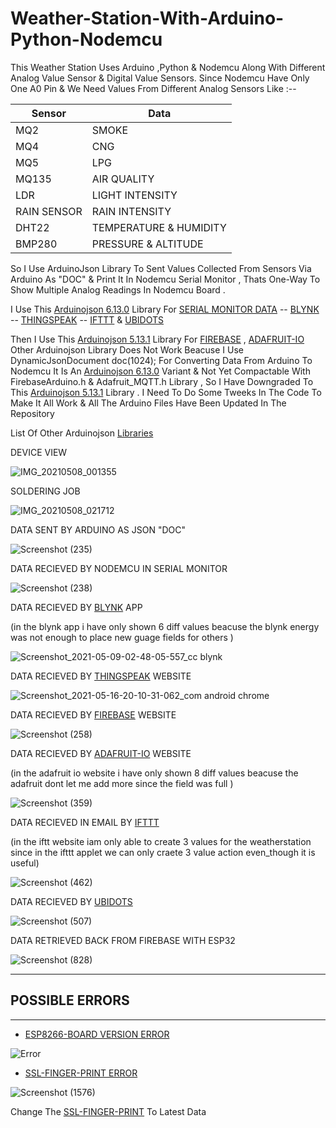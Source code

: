 # Weather-Station-With-Arduino-Python-Nodemcu
This Weather Station Uses Arduino ,Python & Nodemcu Along With Different Analog  Value Sensor & Digital Value Sensors. 
Since Nodemcu Have Only One A0 Pin & We Need Values From Different Analog Sensors Like :--

Sensor         | Data
----           | ------
MQ2            | SMOKE 
MQ4            | CNG 
MQ5            | LPG
MQ135          | AIR QUALITY
LDR            | LIGHT INTENSITY
RAIN SENSOR    | RAIN INTENSITY
DHT22          | TEMPERATURE & HUMIDITY  
BMP280         | PRESSURE & ALTITUDE 


So I Use ArduinoJson Library To Sent Values Collected From Sensors Via Arduino As "DOC" & Print It In Nodemcu Serial Monitor , Thats One-Way To Show Multiple Analog Readings In Nodemcu Board .

I Use This [Arduinojson 6.13.0](https://downloads.arduino.cc/libraries/github.com/bblanchon/ArduinoJson-6.13.0.zip) Library For [SERIAL MONITOR DATA](https://user-images.githubusercontent.com/25906435/118393393-86381180-b65c-11eb-9b50-215d0a341aa8.png) -- [BLYNK](https://blynk.io/) -- [THINGSPEAK](https://thingspeak.com/) -- [IFTTT](https://ifttt.com/) & [UBIDOTS](https://ubidots.com/)

Then I Use This [Arduinojson 5.13.1](https://downloads.arduino.cc/libraries/github.com/bblanchon/ArduinoJson-5.13.1.zip) Library For [FIREBASE](https://firebase.google.com) , [ADAFRUIT-IO](https://io.adafruit.com/)  Other Arduinojson Library Does Not Work Beacuse I Use DynamicJsonDocument doc(1024); For Converting Data From Arduino To Nodemcu It Is An [Arduinojson 6.13.0](https://downloads.arduino.cc/libraries/github.com/bblanchon/ArduinoJson-6.13.0.zip) Variant & Not Yet Compactable With FirebaseArduino.h & Adafruit_MQTT.h Library , So I Have Downgraded To This [Arduinojson 5.13.1](https://downloads.arduino.cc/libraries/github.com/bblanchon/ArduinoJson-5.13.1.zip) Library . I Need To Do Some Tweeks In The Code To Make It All Work & All The Arduino Files Have Been Updated In The Repository

List Of Other Arduinojson [Libraries](https://www.arduinolibraries.info/libraries/arduino-json)

DEVICE VIEW

![IMG_20210508_001355](https://user-images.githubusercontent.com/25906435/118393866-ec259880-b65e-11eb-849f-6b332e847f9f.jpg)

SOLDERING JOB 

![IMG_20210508_021712](https://user-images.githubusercontent.com/25906435/118393871-f8a9f100-b65e-11eb-8395-6a28c39265ce.jpg)


DATA SENT BY ARDUINO AS JSON "DOC"

![Screenshot (235)](https://user-images.githubusercontent.com/25906435/118393371-71f41480-b65c-11eb-94cd-511564734ba4.png)

DATA RECIEVED BY NODEMCU IN SERIAL MONITOR

![Screenshot (238)](https://user-images.githubusercontent.com/25906435/118393393-86381180-b65c-11eb-9b50-215d0a341aa8.png)

DATA RECIEVED BY [BLYNK](https://blynk.io/) APP

(in the blynk app i have only shown 6 diff values beacuse the blynk energy was not enough to place new guage fields for others )

![Screenshot_2021-05-09-02-48-05-557_cc blynk](https://user-images.githubusercontent.com/25906435/118393486-12e2cf80-b65d-11eb-97fb-504bba5522a6.jpg)

DATA RECIEVED BY [THINGSPEAK](https://thingspeak.com/) WEBSITE

![Screenshot_2021-05-16-20-10-31-062_com android chrome](https://user-images.githubusercontent.com/25906435/118401476-85ff3c80-b683-11eb-8f7d-4bb1ef685694.jpg)

DATA RECIEVED BY [FIREBASE](https://firebase.google.com) WEBSITE

![Screenshot (258)](https://user-images.githubusercontent.com/25906435/118621314-df7e7d00-b7e3-11eb-8ba2-2c568cd2aa0e.png)

DATA RECIEVED BY [ADAFRUIT-IO](https://io.adafruit.com/) WEBSITE

(in the adafruit io website i have only shown 8 diff values beacuse the adafruit dont let me add more since the field was full )

![Screenshot (359)](https://user-images.githubusercontent.com/25906435/119191020-c0117980-ba9b-11eb-8f94-e5fa19a67de7.png)

DATA RECIEVED IN EMAIL BY [IFTTT](https://ifttt.com/)

(in the iftt website iam only able to create 3 values for the weatherstation since in the ifttt applet we can only craete 3 value action even_though it is useful)

![Screenshot (462)](https://user-images.githubusercontent.com/25906435/119258444-3f5f9400-bbe7-11eb-87d3-d196368f5a3b.png)

DATA RECIEVED BY [UBIDOTS](https://ubidots.com/)

![Screenshot (507)](https://user-images.githubusercontent.com/25906435/119342676-0ab90e80-bcb3-11eb-85ea-585a2b6ba49a.png)

DATA RETRIEVED BACK FROM FIREBASE WITH ESP32

![Screenshot (828)](https://user-images.githubusercontent.com/25906435/123523339-9a9e0e00-d6e0-11eb-909b-8e7b1cdc2c91.png)


-----------------------------

## POSSIBLE ERRORS
 
-----------------------------

- [ESP8266-BOARD VERSION ERROR](https://miro.medium.com/max/1400/1*Gid6GfUT9l9qStTNtrfeDw.jpeg)

![Error](https://user-images.githubusercontent.com/25906435/150829184-27995459-4846-41aa-9150-dde984879718.png) 

- [SSL-FINGER-PRINT ERROR](https://i.stack.imgur.com/opjrg.png)

![Screenshot (1576)](https://user-images.githubusercontent.com/25906435/150845881-1bce9aed-89d7-45f6-a314-ad354fedf8cd.png)

Change The [SSL-FINGER-PRINT](https://github.com/FirebaseExtended/firebase-arduino/pull/537/files) To Latest Data

